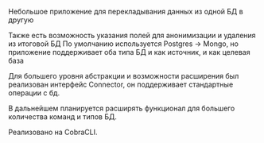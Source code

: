 Небольшое приложение для перекладывания данных из одной БД в другую 

Также есть возможность указания полей для анонимизации и удаления из итоговой БД
По умолчанию используется Postgres -> Mongo, но приложение поддерживает оба типа БД и как источник, и как целевая база

Для большего уровня абстракции и возможности расширения был реализован интерфейс Connector, он поддерживает стандартные операции с бд.

В дальнейшем планируется расширять функционал для большего количества команд и типов БД.

Реализовано на CobraCLI.
